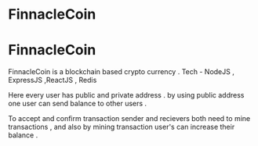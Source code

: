 # FinnacleCoin
# FinnacleCoin
  FinnacleCoin is a blockchain based crypto currency . 
  Tech - NodeJS , ExpressJS ,ReactJS , Redis 

Here every user has public and private address . by using public address one user can send balance to other users .

To accept and confirm transaction sender and recievers both need to mine transactions , and also by mining transaction user's can increase their balance .


